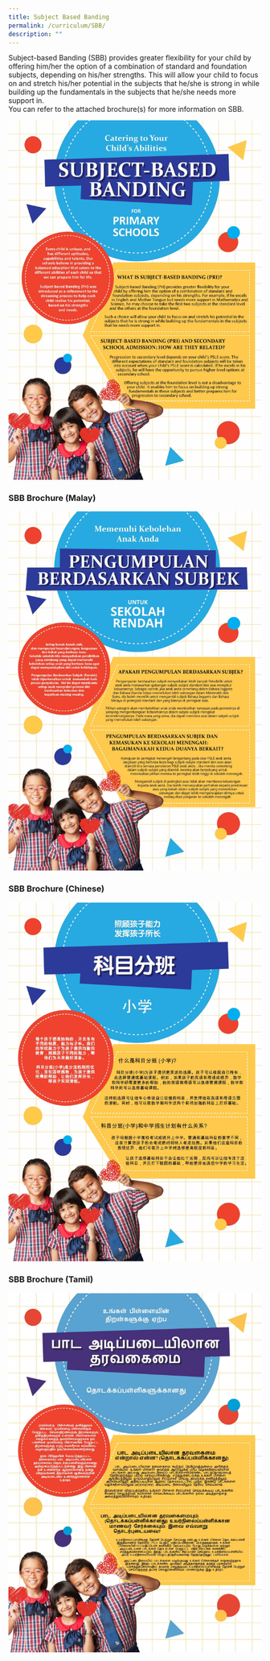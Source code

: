 ```yaml
---
title: Subject Based Banding
permalink: /curriculum/SBB/
description: ""
---
```


Subject-based Banding (SBB) provides greater flexibility for your child by offering him/her the option of a combination of standard and foundation subjects, depending on his/her strengths. This will allow your child to focus on and stretch his/her potential in the subjects that he/she is strong in while building up the fundamentals in the subjects that he/she needs more support in.   
You can refer to the attached brochure(s) for more information on SBB.


![](/images/SBB.jpg)

### **SBB Brochure (Malay)**

![](/images/SBB%20malay.jpg)

### **SBB Brochure (Chinese)**

![](/images/SBB%20Chinese.jpg)

### **SBB Brochure (Tamil)**

![](/images/SBB%20Tamil.jpg)

